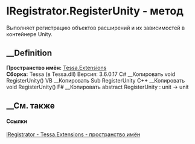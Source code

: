 # IRegistrator.RegisterUnity - метод
Выполняет регистрацию объектов расширений и их зависимостей в контейнере
Unity.
##  __Definition
 **Пространство имён:** [Tessa.Extensions](N_Tessa_Extensions.htm)  
 **Сборка:** Tessa (в Tessa.dll) Версия: 3.6.0.17
C# __Копировать
     void RegisterUnity()
VB __Копировать
     Sub RegisterUnity
C++ __Копировать
     void RegisterUnity()
F# __Копировать
     abstract RegisterUnity : unit -> unit 
## __См. также
#### Ссылки
[IRegistrator - ](T_Tessa_Extensions_IRegistrator.htm)
[Tessa.Extensions - пространство имён](N_Tessa_Extensions.htm)
